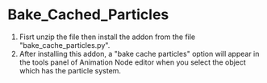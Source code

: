 # Bake_Cached_Particles
1) Fisrt unzip the file then install the addon from the file  "bake_cache_particles.py".
2) After installing this addon, a "bake cache particles" option will appear in the tools panel of Animation Node editor when you select the object which has the particle system.

